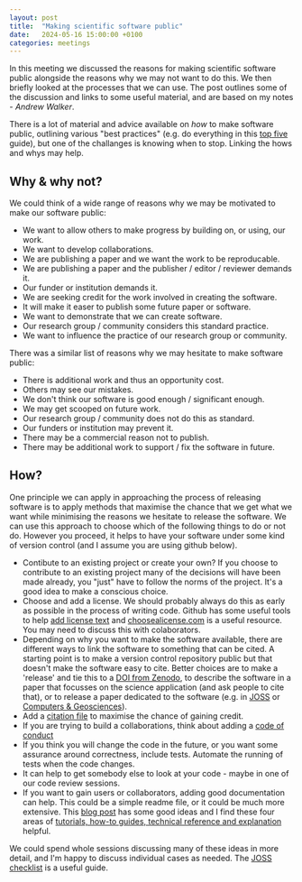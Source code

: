 ```yaml
---
layout: post
title:  "Making scientific software public"
date:   2024-05-16 15:00:00 +0100
categories: meetings
---
```

In this meeting we discussed the reasons for making scientific software public alongside the reasons why we may not want to do this. We then briefly looked at the processes that we can use. The post outlines some of the discussion and links to some useful material, and are based on my notes - *Andrew Walker*.

There is a lot of material and advice available on *how* to make software public, outlining various "best practices" (e.g. do everything in this [top five](https://www.software.ac.uk/blog/top-five-donts-software-development) guide), but one of the challanges is knowing when to stop. Linking the hows and whys may help.

## Why & why not?

We could think of a wide range of reasons why we may be motivated to make our software public:

* We want to allow others to make progress by building on, or using, our work.
* We want to develop collaborations.
* We are publishing a paper and we want the work to be reproducable.
* We are publishing a paper and the publisher / editor / reviewer demands it.
* Our funder or institution demands it.
* We are seeking credit for the work involved in creating the software.
* It will make it easer to publish some future paper or software.
* We want to demonstrate that we can create software.
* Our research group / community considers this standard practice.
* We want to influence the practice of our research group or community.

There was a similar list of reasons why we may hesitate to make software public:

* There is additional work and thus an opportunity cost.
* Others may see our mistakes.
* We don't think our software is good enough / significant enough.
* We may get scooped on future work.
* Our research group / community does not do this as standard.
* Our funders or institution may prevent it.
* There may be a commercial reason not to publish.
* There may be additional work to support / fix the software in future.

## How?
One principle we can apply in approaching the process of releasing software is to apply methods that maximise the chance that we get what we want while minimising the reasons we hesitate to release the software. We can use this approach to choose which of the following things to do or not do. However you proceed, it helps to have your software under some kind of version control (and I assume you are using github below).

* Contibute to an existing project or create your own? If you choose to contribute to an existing project many of the decisions will have been made already, you "just" have to follow the norms of the project. It's a good idea to make a conscious choice.
* Choose and add a license. We should probably always do this as early as possible in the process of writing code. Github has some useful tools to help [add license text](https://docs.github.com/en/communities/setting-up-your-project-for-healthy-contributions/adding-a-license-to-a-repository) and [choosealicense.com](https://choosealicense.com/) is a useful resource. You may need to discuss this with colaborators.
* Depending on why you want to make the software available, there are different ways to link the software to something that can be cited. A starting point is to make a version control repository public but that doesn't make the software easy to cite. Better choices are to make a 'release' and tie this to a [DOI from Zenodo](https://docs.github.com/en/repositories/archiving-a-github-repository/referencing-and-citing-content), to describe the software in a paper that focusses on the science application (and ask people to cite that), or to release a paper dedicated to the software (e.g. in [JOSS](https://joss.theoj.org/) or [Computers & Geosciences](https://www.sciencedirect.com/journal/computers-and-geosciences)).
* Add a [citation file](https://docs.github.com/en/repositories/managing-your-repositorys-settings-and-features/customizing-your-repository/about-citation-files) to maximise the chance of gaining credit.
* If you are trying to build a collaborations, think about adding a [code of conduct](https://docs.github.com/en/communities/setting-up-your-project-for-healthy-contributions/adding-a-code-of-conduct-to-your-project)
* If you think you will change the code in the future, or you want some assurance around correctness, include tests. Automate the running of tests when the code changes.
* It can help to get somebody else to look at your code - maybe in one of our code review sessions.
* If you want to gain users or collaborators, adding good documentation can help. This could be a simple readme file, or it could be much more extensive. This [blog post](https://www.software.ac.uk/blog/what-are-best-practices-research-software-documentation) has some good ideas and I find these four areas of  [tutorials, how-to guides, technical reference and explanation](https://docs.divio.com/documentation-system/) helpful.

We could spend whole sessions discussing many of these ideas in more detail, and I'm happy to discuss individual cases as needed. The [JOSS checklist](https://joss.readthedocs.io/en/latest/review_checklist.html) is a useful guide.
